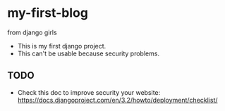 # my-first-blog
from django girls

- This is my first django project. 
- This can't be usable because security problems. 
## TODO
- Check this doc to improve security your website: https://docs.djangoproject.com/en/3.2/howto/deployment/checklist/

